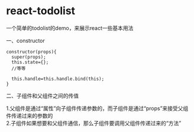 # react-todolist
一个简单的todolist的demo，来展示react一些基本用法

一、constructor
```
constructor(props){
  super(props);
  this.state={};
  //等等
  
  this.handle=this.handle.bind(this);
}
```
二、子组件和父组件之间的传值  

1.父组件是通过“属性”向子组件传递参数的，而子组件是通过“props”来接受父组件传递过来的参数的  
2.子组件如果想要和父组件通信，那么子组件要调用父组件传递过来的“方法” 


